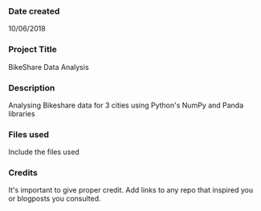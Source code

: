 ### Date created
10/06/2018
### Project Title
BikeShare Data Analysis

### Description
Analysing Bikeshare data for 3 cities using Python's NumPy and Panda libraries

### Files used
Include the files used

### Credits
It's important to give proper credit. Add links to any repo that inspired you or blogposts you consulted.
